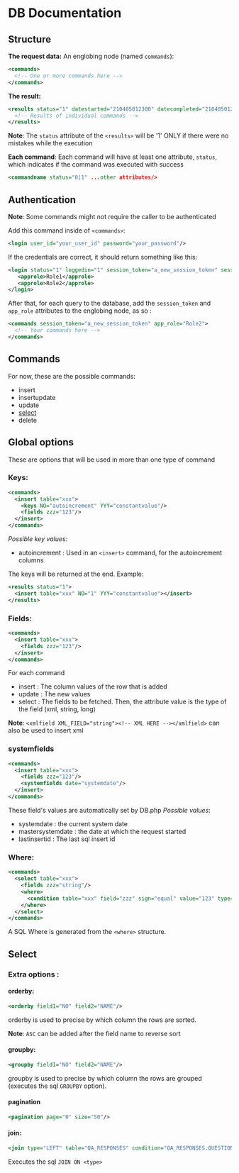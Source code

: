 # DB Documentation

## Structure
**The request data:**
An englobing node (named `commands`):
```xml
<commands>
  <!-- One or more commands here -->
</commands>
```

**The result:**
```xml
<results status="1" datestarted="210405012300" datecompleted="210405012300">
  <!-- Results of individual commands -->
</results>
```
**Note**: The `status` attribute of the `<results>` will be '1' ONLY if there were no mistakes while the execution

**Each command**: Each command will have at least one attribute, `status`, which indicates if the command was executed with success
```xml
<commandname status="0|1" ...other attributes/>
```

## Authentication
**Note**: Some commands might not require the caller to be authenticated

Add this command inside of `<commands>`:
```xml
<login user_id="your_user_id" password="your_password"/>
```

If the credentials are correct, it should return something like this:
```xml
<login status="1" loggedin="1" session_token="a_new_session_token" session_end="the_sessions_expiration_date" last_session_token="the_previous_session_token" last_session_start="the_previous_session_token_startdate">
   <approle>Role1</approle>
   <approle>Role2</approle>
</login>
```

After that, for each query to the database, add the `session_token` and `app_role` attributes to the englobing node, as so :
```xml
<commands session_token="a_new_session_token" app_role="Role2">
  <!-- Your commands here -->
</commands>
```

## Commands
For now, these are the possible commands:
* insert
* insertupdate
* update
* [select](#select)
* delete

## Global options
These are options that will be used in more than one type of command

### Keys:
```xml
<commands>
  <insert table="xxx">
    <keys NO="autoincrement" YYY="constantvalue"/>
    <fields zzz="123"/>
  </insert>
</commands>
```

_Possible key values_:
* autoincrement : Used in an `<insert>` command, for the autoincrement columns

The keys will be returned at the end. Example:
```xml
<results status="1">
  <insert table="xxx" NO="1" YYY="constantvalue"></insert>
</results>
```

### Fields:
```xml
<commands>
  <insert table="xxx">
    <fields zzz="123"/>
  </insert>
</commands>
```
For each command
* insert : The column values of the row that is added
* update : The new values
* select : The fields to be fetched. Then, the attribute value is the type of the field (xml, string, long)

**Note**: `<xmlfield XML_FIELD="string"><!-- XML HERE --></xmlfield>` can also be used to insert xml

### systemfields
```xml
<commands>
  <insert table="xxx">
    <fields zzz="123"/>
    <systemfields date="systemdate"/>
  </insert>
</commands>
```
These field's values are automatically set by DB.php
_Possible values_:
* systemdate : the current system date
* mastersystemdate : the date at which the request started
* lastinsertid : The last sql insert id

### Where:
```xml
<commands>
  <select table="xxx">
    <fields zzz="string"/>
    <where>
      <condition table="xxx" field="zzz" sign="equal" value="123" type="string"/>
    </where>
  </select>
</commands>
```
A SQL Where is generated from the `<where>` structure.

## Select
### Extra options :

#### orderby:
```xml
<orderby field1="NO" field2="NAME"/>
```
orderby is used to precise by which column the rows are sorted.

**Note**: `ASC` can be added after the field name to reverse sort 

#### groupby:
```xml
<groupby field1="NO" field2="NAME"/>
```
groupby is used to precise by which column the rows are grouped (executes the sql `GROUPBY` option).

#### pagination
```xml
<pagination page="0" size="50"/>
```

#### join:
```xml
<join type="LEFT" table="QA_RESPONSES" condition="QA_RESPONSES.QUESTION_ROOTNO=QA_QUESTIONS.ROOTNO" />
```
Executes the sql `JOIN ON <type>`
